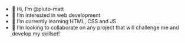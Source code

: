 - 👋 Hi, I’m @pluto-matt
- 👀 I’m interested in web development
- 🌱 I’m currently learning HTML, CSS and JS
- 💞️ I’m looking to collaborate on any project that will challenge me and develop my skillset!
